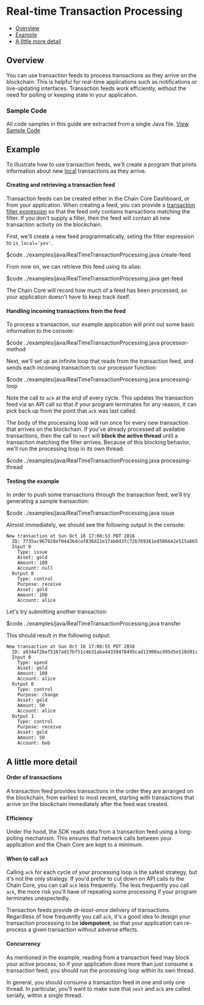 # Real-time Transaction Processing

* [Overview](#overview)
* [Example](#example)
* [A little more detail](#a-little-more-detail)

## Overview

You can use transaction feeds to process transactions as they arrive on the blockchain. This is helpful for real-time applications such as notifications or live-updating interfaces. Transaction feeds work efficiently, without the need for polling or keeping state in your application.

### Sample Code

All code samples in this guide are extracted from a single Java file.
<a href="../examples/java/RealTimeTransactionProcessing.java" class="downloadBtn btn success" target="\_blank">View Sample Code</a>

## Example

To illustrate how to use transaction feeds, we'll create a program that prints information about new [local](../learn-more/global-vs-local-data.md) transactions as they arrive.

#### Creating and retrieving a transaction feed

Transaction feeds can be created either in the Chain Core Dashboard, or from your application. When creating a feed, you can provide a [transaction filter expression](../build-applications/query-filters.md) so that the feed only contains transactions matching the filter. If you don't supply a filter, then the feed will contain all new transaction activity on the blockchain.

First, we'll create a new feed programmatically, seting the filter expression to `is_local='yes'`.

$code ../examples/java/RealTimeTransactionProcessing.java create-feed

From now on, we can retrieve this feed using its alias:

$code ../examples/java/RealTimeTransactionProcessing.java get-feed

The Chain Core will record how much of a feed has been processed, so your application doesn't have to keep track itself.

#### Handling incoming transactions from the feed

To process a transaction, our example application will print out some basic information to the console:

$code ../examples/java/RealTimeTransactionProcessing.java processor-method

Next, we'll set up an infinite loop that reads from the transaction feed, and sends each incoming transaction to our processor function:

$code ../examples/java/RealTimeTransactionProcessing.java processing-loop

Note the call to `ack` at the end of every cycle. This updates the transaction feed via an API call so that if your program terminates for any reason, it can pick back up from the point that `ack` was last called.

The body of the processing loop will run once for every new transaction that arrives on the blockchain. If you've already processed all available transactions, then the call to `next` will **block the active thread** until a transaction matching the filter arrives. Because of this blocking behavior, we'll run the processing loop in its own thread:

$code ../examples/java/RealTimeTransactionProcessing.java processing-thread

#### Testing the example

In order to push some transactions through the transaction feed, we'll try generating a sample transaction:

$code ../examples/java/RealTimeTransactionProcessing.java issue

Almost immediately, we should see the following output in the console:

```
New transaction at Sun Oct 16 17:08:53 PDT 2016
  ID: 7735ac967928ef04436dcaf836d22e17ab0d3fc72b769361e8506642e515ab65
  Input 0
    Type: issue
    Asset: gold
    Amount: 100
    Account: null
  Output 0
    Type: control
    Purpose: receive
    Asset: gold
    Amount: 100
    Account: alice
```

Let's try submitting another transaction:

$code ../examples/java/RealTimeTransactionProcessing.java transfer

This should result in the following output:

```
New transaction at Sun Oct 16 17:08:55 PDT 2016
  ID: a934af2bef5187ad17bf51c4631aba44339478495cad11900acd95d5e510d91c
  Input 0
    Type: spend
    Asset: gold
    Amount: 100
    Account: alice
  Output 0
    Type: control
    Purpose: change
    Asset: gold
    Amount: 50
    Account: alice
  Output 1
    Type: control
    Purpose: receive
    Asset: gold
    Amount: 50
    Account: bob
```

## A little more detail

#### Order of transactions

A transaction feed provides transactions in the order they are arranged on the blockchain, from earliest to most recent, starting with transactions that arrive on the blockchain immediately after the feed was created.

#### Efficiency

Under the hood, the SDK reads data from a transaction feed using a long-polling mechanism. This ensures that network calls between your application and the Chain Core are kept to a minimum.

#### When to call `ack`

Calling `ack` for each cycle of your processing loop is the safest strategy, but it's not the only strategy. If you'd prefer to cut down on API calls to the Chain Core, you can call `ack` less frequently. The less frequently you call `ack`, the more risk you'll have of repeating some processing if your program terminates unexpectedly.

Transaction feeds provide *at-least-once* delivery of transactions. Regardless of how frequently you call `ack`, it's a good idea to design your transaction processing to be **idempotent**, so that your application can re-process a given transaction without adverse effects.

#### Concurrency

As mentioned in the example, reading from a transaction feed may block your active process, so if your application does more than just consume a transaction feed, you should run the processing loop within its own thread.

In general, you should consume a transaction feed in one and only one thread. In particular, you'll want to make sure that `next` and `ack` are called serially, within a single thread.
